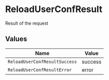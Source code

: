 # ReloadUserConfResult

Result of the request


## Values

| Name                          | Value                         |
| ----------------------------- | ----------------------------- |
| `ReloadUserConfResultSuccess` | success                       |
| `ReloadUserConfResultError`   | error                         |
